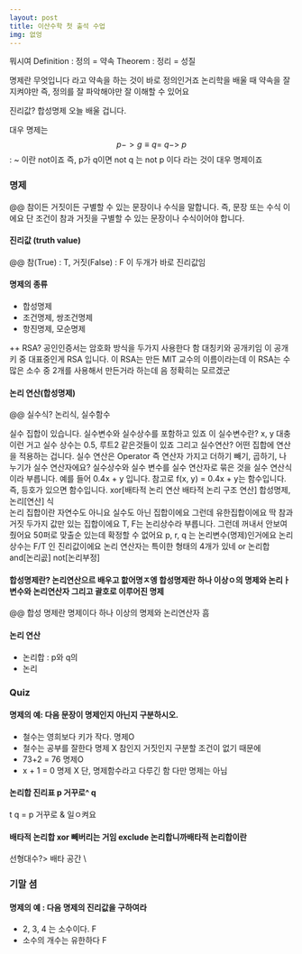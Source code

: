 ```yaml
---
layout: post
title: 이산수학 첫 출석 수업
img: 없엉
---
```

뭐시여
Definition : 정의 = 약속
Theorem : 정리 = 성질

명제란 무엇입니다 라고 약속을 하는 것이 바로 정의인거죠 
논리학을 배울 때 약속을 잘 지켜야만 즉, 정의를 잘 파악해야만 잘 이해할 수 있어요

진리값? 합성명제 오늘 배울 겁니다.

대우 명제는 $$p->g \equiv q = ~q -> ~p$$ : ~ 이란 not이죠 즉, p가 q이면 not q 는 not p 이다 라는 것이 대우 명제이죠

### 명제
@@ 참이든 거짓이든 구별할 수 있는 문장이나 수식을 말합니다. 즉, 문장 또는 수식 이에요 단 조건이 참과 거짓을 구별할 수 있는 문장이나 수식이어야 합니다.

#### 진리값 (truth value)
@@ 참(True) : T, 거짓(False) : F 이 두개가 바로 진리값임

#### 명제의 종류
- 합성명제
- 조건명제, 쌍조건명제
- 항진명제, 모순명제

++ RSA? 공인인증서는 암호화 방식을 두가지 사용한다 함 대칭키와 공개키임 이 공개키 중 대표중인게 RSA 입니다. 이 RSA는 만든 MIT 교수의 이름이라는데 이 RSA는 수많은 소수 중 2개를 사용해서 만든거라 하는데 음 정확히는 모르겠군

#### 논리 연산(합성명제)
@@ 실수식? 논리식, 실수함수

실수 집합이 있습니다. 실수변수와 실수상수를 포함하고 있죠 이 실수변수란? x, y 대충 이런 거고 실수 상수는 0.5, 루트2 같은것들이 있죠 그리고 실수연산? 어떤 집합에 연산을 적용하는 겁니다. 실수 연산은 Operator 즉 연산자 가지고 더하기 빼기, 곱하기, 나누기가 실수 연산자에요? 실수상수와 실수 변수를 실수 연산자로 묶은 것을 실수 연산식이라 부릅니다. 예를 들어 0.4x + y 입니다. 참고로 f(x, y) = 0.4x + y는 함수입니다. 즉, 등호가 있으면 함수입니다.
xor[배타적 논리 연산 배타적 논리 구조 연산] 합성명제, 논리[연산] 식                                                                                             
논리 집합이란 자연수도 아니요 실수도 아닌 집합이에요 그런데 유한집합이에요 딱 참과 거짓 두가지 값만 있는 집합이에요 T, F는 논리상수라 부릅니다. 그런데 꺼내서 안보여줬어요 50퍼로 맞출순 있는데 확정할 수 없어요 p, r, q 는 논리변수(명제)인거에요 논리 상수는 F/T 인 진리값이에요 논리 연산자는 특이한 형태의 4개가 있네 or 논리합 and[논리곲] not[논리부정]

#### 합성명제란? 논리연산으르 배우고 핪어명ㅈ엥 합성명제란 하나 이상ㅇ의 명제와 논리ㅏ 변수와 논리연산자 그리고 괄호로 이루어진 명제
@@ 합성 명제란 명제이다 하나 이상의 명제와 논리연산자 흠

#### 논리 연산
- 논리합 : p와 q의  
- 논리

### Quiz
#### 명제의 예: 다음 문장이 명제인지 아닌지 구분하시오.
  - 철수는 영희보다 키가 작다. 명제O
  - 철수는 공부를 잘한다 명제 X 참인지 거짓인지 구분할 조건이 없기 때문에
  - 73+2 = 76 명제O
  - x + 1 = 0 명제 X 단, 명제함수라고 다루긴 함 다만 명제는 아님
#### 논리합 진리표 p 거꾸로^ q
t q = p 거꾸로 & 일ㅇ켜요 

#### 배타적 논리합 xor 빼버리는 거임 exclude 논리합니까배타적 논리합이란

선형대수?> 배타 공간 \

### 기말 셤
#### 명제의 예 : 다음 명제의 진리값을 구하여라
- 2, 3, 4 는 소수이다. F
- 소수의 개수는 유한하다 F